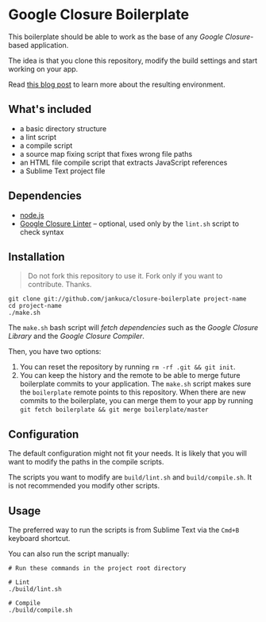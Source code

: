 # Google Closure Boilerplate

This boilerplate should be able to work as the base of any *Google Closure*-based application.

The idea is that you clone this repository, modify the build settings and start working on your app.

Read [this blog post](http://blog.jankuca.com/post/18726341670/google-closure-dev-environment) to learn more about the resulting environment.

## What's included

- a basic directory structure
- a lint script
- a compile script
- a source map fixing script that fixes wrong file paths
- an HTML file compile script that extracts JavaScript references
- a Sublime Text project file

## Dependencies

- [node.js](http://nodejs.org)
- [Google Closure Linter](http://developers.google.com/closure/utilities) – optional, used only by the `lint.sh` script to check syntax

## Installation

> Do not fork this repository to use it. Fork only if you want to contribute. Thanks.

    git clone git://github.com/jankuca/closure-boilerplate project-name
    cd project-name
    ./make.sh

The `make.sh` bash script will *fetch dependencies* such as the *Google Closure Library* and the *Google Closure Compiler*.

Then, you have two options:

1. You can reset the repository by running `rm -rf .git && git init`.
2. You can keep the history and the remote to be able to merge  future boilerplate commits to your application. The `make.sh` script makes sure the `boilerplate` remote points to this repository. When there are new commits to the boilerplate, you can merge them to your app by running `git fetch boilerplate && git merge boilerplate/master`

## Configuration

The default configuration might not fit your needs. It is likely that you will want to modify the paths in the compile scripts.

The scripts you want to modify are `build/lint.sh` and `build/compile.sh`. It is not recommended you modify other scripts.

## Usage

The preferred way to run the scripts is from Sublime Text via the `Cmd+B` keyboard shortcut.

You can also run the script manually:

    # Run these commands in the project root directory

    # Lint
    ./build/lint.sh

    # Compile
    ./build/compile.sh
